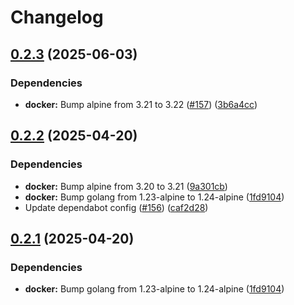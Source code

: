 # Changelog

## [0.2.3](https://github.com/hairyhenderson/go-which/compare/v0.2.2...v0.2.3) (2025-06-03)


### Dependencies

* **docker:** Bump alpine from 3.21 to 3.22 ([#157](https://github.com/hairyhenderson/go-which/issues/157)) ([3b6a4cc](https://github.com/hairyhenderson/go-which/commit/3b6a4cc403fe8ac34be4e408dee955fcd55050ce))

## [0.2.2](https://github.com/hairyhenderson/go-which/compare/v0.2.1...v0.2.2) (2025-04-20)


### Dependencies

* **docker:** Bump alpine from 3.20 to 3.21 ([9a301cb](https://github.com/hairyhenderson/go-which/commit/9a301cb5c70dfa59e5a096453ee1cf1d2ee7c082))
* **docker:** Bump golang from 1.23-alpine to 1.24-alpine ([1fd9104](https://github.com/hairyhenderson/go-which/commit/1fd910467cc78f31a6de643b8f44278814f13d03))
* Update dependabot config ([#156](https://github.com/hairyhenderson/go-which/issues/156)) ([caf2d28](https://github.com/hairyhenderson/go-which/commit/caf2d28069a1566dfbd8109e01615d9ebd6c088e))

## [0.2.1](https://github.com/hairyhenderson/go-which/compare/v0.2.0...v0.2.1) (2025-04-20)


### Dependencies

* **docker:** Bump golang from 1.23-alpine to 1.24-alpine ([1fd9104](https://github.com/hairyhenderson/go-which/commit/1fd910467cc78f31a6de643b8f44278814f13d03))

